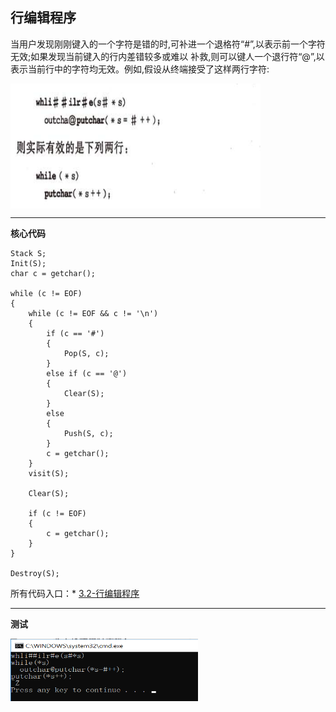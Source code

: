 ## 行编辑程序

当用户发现刚刚键入的一个字符是错的时,可补进一个退格符“#”,以表示前一个字符无效;如果发现当前键入的行内差错较多或难以
补救,则可以键人一个退行符“@”,以表示当前行中的字符均无效。例如,假设从终端接受了这样两行字符:

<img src="https://raw.githubusercontent.com/dengjili/data_structure/master/picture/chapter03/3-2/1.png" width = "400" height = "200" div align=center />


******

**核心代码**

    Stack S;
	Init(S);
	char c = getchar();

	while (c != EOF)
	{
		while (c != EOF && c != '\n')
		{
			if (c == '#')
			{
				Pop(S, c);
			}
			else if (c == '@')
			{
				Clear(S);
			}
			else
			{
				Push(S, c);
			}
			c = getchar();
		}
		visit(S);

		Clear(S);

		if (c != EOF)
		{
			c = getchar();
		}
	}

	Destroy(S);

所有代码入口：* [3.2-行编辑程序](./chapter03/3-2/main.cpp)

******
**测试**

<img src="https://raw.githubusercontent.com/dengjili/data_structure/master/picture/chapter03/3-2/2.png" width = "300" height = "100" div align=center />
